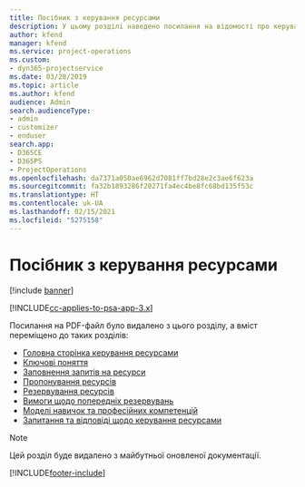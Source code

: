 ```yaml
---
title: Посібник з керування ресурсами
description: У цьому розділі наведено посилання на відомості про керування ресурсами в Project Service Automation
author: kfend
manager: kfend
ms.service: project-operations
ms.custom:
- dyn365-projectservice
ms.date: 03/28/2019
ms.topic: article
ms.author: kfend
audience: Admin
search.audienceType:
- admin
- customizer
- enduser
search.app:
- D365CE
- D365PS
- ProjectOperations
ms.openlocfilehash: da7371a050ae6962d7081ff7bd28e2c3ae6f623a
ms.sourcegitcommit: fa32b1893286f20271fa4ec4be8fc68bd135f53c
ms.translationtype: HT
ms.contentlocale: uk-UA
ms.lasthandoff: 02/15/2021
ms.locfileid: "5275158"
---
```

# <a name="resource-management-guide"></a>Посібник з керування ресурсами

[!include [banner](../../includes/psa-now-project-operations.md)]

[!INCLUDE[cc-applies-to-psa-app-3.x](../../includes/cc-applies-to-psa-app-3x.md)]

Посилання на PDF-файл було видалено з цього розділу, а вміст переміщено до таких розділів:

- [Головна сторінка керування ресурсами](../resource-management-home-page.md)
- [Ключові поняття](../reports-key-concepts.md)
- [Заповнення запитів на ресурси](../resource-management-fulfill-requests.md)
- [Пропонування ресурсів](../resource-management-propose-resources.md)
- [Резервування ресурсів](../resource-management-book-resources-scheduleboard.md)
- [Вимоги щодо попередніх резервувань](../resource-management-softbook-requirements.md)
- [Моделі навичок та професійних компетенцій](../resource-management-skills-proficiency.md)
- [Запитання та відповіді щодо керування ресурсами](../resource-management-faq.md)

> [!NOTE]
> Цей розділ буде видалено з майбутньої оновленої документації. 


[!INCLUDE[footer-include](../../includes/footer-banner.md)]
